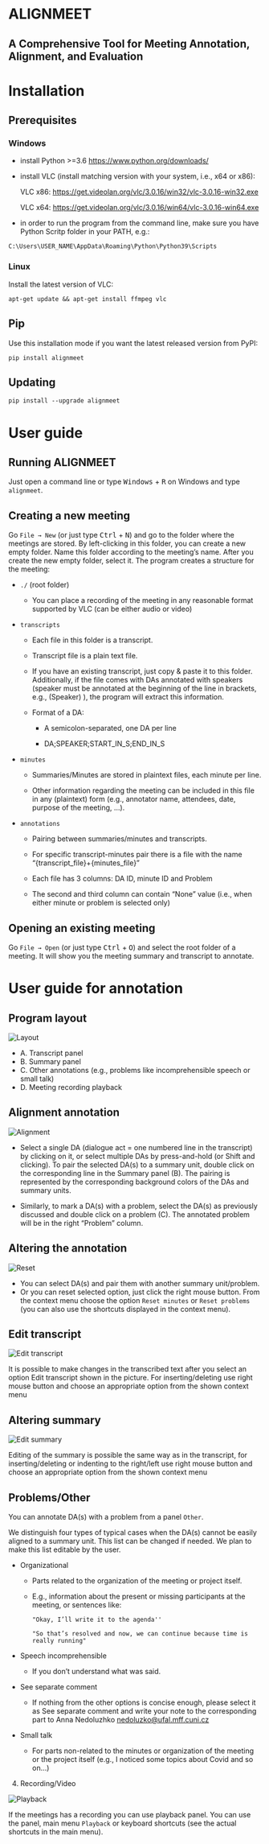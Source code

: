 # ALIGNMEET
## A Comprehensive Tool for Meeting Annotation, Alignment, and Evaluation

# Installation

## Prerequisites 
### Windows 
- install Python >=3.6
	https://www.python.org/downloads/

- install VLC (install matching version with your system, i.e., x64 or x86):

	VLC x86:
	https://get.videolan.org/vlc/3.0.16/win32/vlc-3.0.16-win32.exe

	 VLC x64:
	https://get.videolan.org/vlc/3.0.16/win64/vlc-3.0.16-win64.exe

- in order to run the program from the command line, make sure you have Python Scritp folder in your PATH, e.g.:

~~~
C:\Users\USER_NAME\AppData\Roaming\Python\Python39\Scripts
~~~

### Linux
Install the latest version of VLC:
~~~
apt-get update && apt-get install ffmpeg vlc
~~~

## Pip

Use this installation mode if you want the latest released version from PyPI:
~~~
pip install alignmeet
~~~

## Updating 

~~~
pip install --upgrade alignmeet
~~~


# User guide

## Running ALIGNMEET

Just open a command line or type <kbd>Windows</kbd> + <kbd>R</kbd> on Windows and type `alignmeet`.

## Creating a new meeting

Go `File → New` (or just type <kbd>Ctrl</kbd> + <kbd>N</kbd>) and go to the folder where the meetings are stored. By left-clicking in this folder, you can create a new empty folder. Name this folder according to the meeting’s name. After you create the new empty folder, select it. The program creates a structure for the meeting:

-   `./` (root folder)
    

    -   You can place a recording of the meeting in any reasonable format supported by VLC (can be either audio or video)
    

-   `transcripts`
    

    -   Each file in this folder is a transcript.
        
    -   Transcript file is a plain text file.
        
    -   If you have an existing transcript, just copy & paste it to this folder. Additionally, if the file comes with DAs annotated with speakers (speaker must be annotated at the beginning of the line in brackets, e.g., (Speaker) ), the program will extract this information.
        
    -   Format of a DA:
    

        -   A semicolon-separated, one DA per line
            
        -   DA;SPEAKER;START_IN_S;END_IN_S
    

-   `minutes`
    

    -   Summaries/Minutes are stored in plaintext files, each minute per line.
        
    -   Other information regarding the meeting can be included in this file in any (plaintext) form (e.g., annotator name, attendees, date, purpose of the meeting, …).
    

-   `annotations`
    

    -   Pairing between summaries/minutes and transcripts.
        
    -   For specific transcript-minutes pair there is a file with the name “{transcript_file}+{minutes_file}”
        
    -   Each file has 3 columns: DA ID, minute ID and Problem
        
    -   The second and third column can contain “None” value (i.e., when either minute or problem is selected only)

## Opening an existing meeting

Go `File → Open` (or just type <kbd>Ctrl</kbd> + <kbd>O</kbd>) and select the root folder of a meeting. It will show you the meeting summary and transcript to annotate.

# User guide for annotation

## Program layout

![Layout](documentation/layout.png)


- A. Transcript panel
- B. Summary panel
- C. Other annotations (e.g., problems like incomprehensible speech or small talk)
- D. Meeting recording playback

## Alignment annotation

![Alignment](documentation/alignment.png)

-   Select a single DA (dialogue act = one numbered line in the transcript) by clicking on it, or select multiple DAs by press-and-hold (or Shift and clicking). To pair the selected DA(s) to a summary unit, double click on the corresponding line in the Summary panel (B). The pairing is represented by the corresponding background colors of the DAs and summary units.
    
-   Similarly, to mark a DA(s) with a problem, select the DA(s) as previously discussed and double click on a problem (C). The annotated problem will be in the right “Problem” column.
     
## Altering the annotation


![Reset](documentation/reset.png)

- You can select DA(s) and pair them with another summary unit/problem.
- Or you can reset selected option, just click the right mouse button. From the context menu choose the option `Reset minutes` or `Reset problems` (you can also use the shortcuts displayed in the context menu).
    

## Edit transcript

![Edit transcript](documentation/edit_transcript.png)

It is possible to make changes in the transcribed text after you select an option Edit transcript shown in the picture. For inserting/deleting use right mouse button and choose an appropriate option from the shown context menu


##  Altering summary

 
![Edit summary](documentation/edit_summary.png)   

Editing of the summary is possible the same way as in the transcript, for inserting/deleting or indenting to the right/left use right mouse button and choose an appropriate option from the shown context menu


##  Problems/Other

You can annotate DA(s) with a problem from a panel `Other`.

We distinguish four types of typical cases when the DA(s) cannot be easily aligned to a summary unit. This list can be changed if needed. We plan to make this list editable by the user.

-   Organizational
    

	-   Parts related to the organization of the meeting or project itself.
    
	-   E.g., information about the present or missing participants at the meeting, or sentences like:
    
		~~~
		"Okay, I’ll write it to the agenda''

		"So that’s resolved and now, we can continue because time is really running"
		~~~


-   Speech incomprehensible
	-   If you don’t understand what was said.
    

-   See separate comment
	-   If nothing from the other options is concise enough, please select it as See separate comment and write your note to the corresponding part to Anna Nedoluzhko <nedoluzko@ufal.mff.cuni.cz>
    

-   Small talk
	-  For parts non-related to the minutes or organization of the meeting or the project itself (e.g., I noticed some topics about Covid and so on…)

4.  Recording/Video


![Playback](documentation/playback.png)   

If the meetings has a recording you can use playback panel. You can use the panel, main menu `Playback` or keyboard shortcuts (see the actual shortcuts in the main menu).